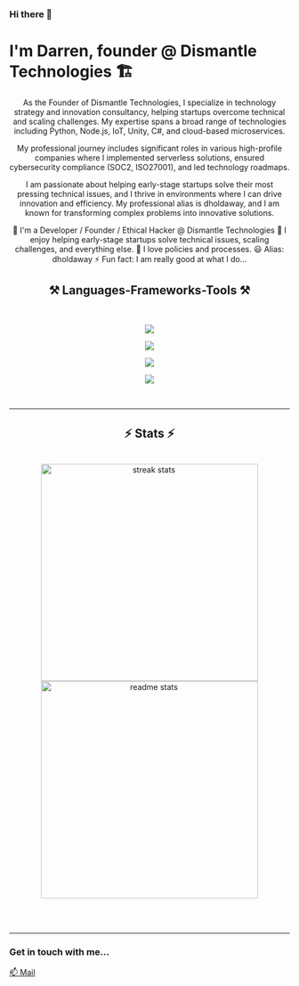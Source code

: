 ### Hi there 👋
# I'm Darren, founder @ Dismantle Technologies 🏗️
<div align="center">
As the Founder of Dismantle Technologies, I specialize in technology strategy and innovation consultancy, helping startups overcome technical and scaling challenges. My expertise spans a broad range of technologies including Python, Node.js, IoT, Unity, C#, and cloud-based microservices.

My professional journey includes significant roles in various high-profile companies where I implemented serverless solutions, ensured cybersecurity compliance (SOC2, ISO27001), and led technology roadmaps.

I am passionate about helping early-stage startups solve their most pressing technical issues, and I thrive in environments where I can drive innovation and efficiency. My professional alias is dholdaway, and I am known for transforming complex problems into innovative solutions.

🤖 I'm a Developer / Founder / Ethical Hacker @ Dismantle Technologies
🌱 I enjoy helping early-stage startups solve technical issues, scaling challenges, and everything else.
👯 I love policies and processes.
😃 Alias: dholdaway
⚡ Fun fact: I am really good at what I do...
</div>
<h2 align="center">⚒️ Languages-Frameworks-Tools ⚒️</h2>
<br/>
  <p align="center">
  <a href="https://skillicons.dev">
    <img src="https://skillicons.dev/icons?i=react,reactivex,nodejs,python,javascript,typescript,express,nextjs&perline=8" />
  </a>
  <p align="center">
  <a href="https://skillicons.dev">
    <img src="https://skillicons.dev/icons?i=firebase,mongodb,mysql,postgres&perline=4" />
  </a>
  <p align="center">
  <a href="https://skillicons.dev">
    <img src="https://skillicons.dev/icons?i=aws,azure,gcp&perline=3" />
  </a>
  <p align="center">
  <a href="https://skillicons.dev">
    <img src="https://skillicons.dev/icons?i=kubernetes,docker,git&perline=3" />
  </a>
</p>
</p>
</p>
</p>
</div>

<br/>
<hr/>

<h2 align="center">⚡ Stats ⚡</h2>
<br>
<div align=center>
  <img width=390 src="https://github-readme-streak-stats-salesp07.vercel.app/?user=dholdaway&count_private=true&theme=react&border_radius=10" alt="streak stats"/>
  <img width=390 src="https://github-readme-stats-salesp07.vercel.app/api?username=dholdaway&count_private=true&show_icons=true&theme=react&rank_icon=github&border_radius=10" alt="readme stats" />
  <br/>
</div>

<br/><br/>
<hr/>


### Get in touch with me...

[📫 Mail](mailto://darren@dismantle.io)
